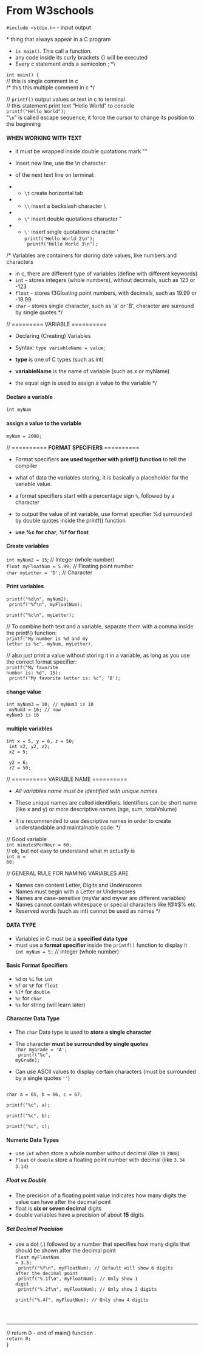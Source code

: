 # From W3schools

<code>#include <stdio.h></code> - input output

\* thing that always appear in a C program

-   <code>is main()</code>. This call a function.
-   any code inside its curly brackets {} will be executed
-   Every c statement ends a semicolon ; *\

<code>int main() {</code> <br>
// this is single comment in c <br>
/* this this multiple comment in c */

// <code>printf()</code> output values or text in c to terminal <br>
// this statement print text "Hello World" to console <br>
<code>printf("Hello World");</code> <br>
"<code>\n</code>" is called escape sequence, it force the cursor to change its position to the beginning

#### WHEN WORKING WITH TEXT
-   it must be wrapped inside double quotations mark ""
-   Insert new line, use the \n character


-   of the next text line on terminal:
-   -   <code>\t</code> create horizontal tab
-   -   <code>\\\\</code> insert a backslash character \
-   -   <code>\\"</code> insert double quotations character \"
-   -   <code>\\'</code> insert single quotations character \' <br>
        <code>printf("Hello World 2\n"); <br>
        printf("Hello World 3\n");
        </code>

/\* Variables are containers for storing date values, like numbers and characters

-   in c, there are different type of variables (define with different keywords)
-   <code>int</code> - stores integers (whole numbers), without decimals, such as 123 or -123
-   <code>float</code> - stores f3Gloating point numbers, with decimals, such as 19.99 or -19.99
-   <code>char</code> - stores single character, such as 'a' or 'B', character are surround by single quotes \*/

// ========= VARIABLE ========== <br>
-   Declaring (Creating) Variables <br>
-   Syntax: <code>type variableName = value</code>;

-   **type** is one of C types (such as int)
-   **variableName** is the name of variable (such as x or myName)
-   the equal sign is used to assign a value to the variable \*/

#### Declare a variable <br>
<code>int myNum</code>

#### assign a value to the variable <br>
<code>myNum = 2008;</code>

// ========== **FORMAT SPECIFIERS** ========== <br>
-   Format specifiers **are used together with printf() function** to tell the compiler

-   what of data the variables storing, It is basically a placeholder for the variable value.
-   a format specifiers start with a percentage sign <code>%</code>, followed by a character
-   to output the value of int variable, use format specifier %d surrounded by double quotes inside the printf() function
-   **use %c for char**, **%f for float**

#### Create variables <br>
<code>int myNum2 = 15</code>; // Integer (whole number) <br>
<code>float myFloatNum = 5.99;</code> // Floating point number <br>
<code>char myLetter = 'D';</code> // Character

#### Print variables <br>
<code>printf("%d\n", myNum2); <br>
printf("%f\n", myFloatNum); <br>
printf("%c\n", myLetter);
</code>

// To combine both text and a variable, separate them with a comma inside the printf() function:<br>
<code>printf("My number is %d and my letter is %c", myNum, myLetter);</code> <br>

// also just print a value without storing it in a variable, as long as you use the correct format specifier: <br>
<code>printf("My favorite number is: %d", 15); <br>
printf("My favorite letter is: %c", 'D');
</code>

#### change value <br>
<code>int myNum3 = 10; // myNum3 is 10 <br>
myNum3 = 16; // now myNum3 is 16 </code>

#### multiple variables
<code>int x = 5, y = 6, z = 50; <br>
int x2, y2, z2; <br>
x2 = 5; <br>
y2 = 6; <br>
z2 = 50;
</code>

// ========== VARIABLE NAME ========== <br>
-   *All variables name must be identified with unique names* <br>
-   These unique names are called identifiers. Identifiers can be short name (like x and y) or more descriptive names (age, sum, totalVolume)

-   It is recommended to use descriptive names in order to create understandable and maintainable code: \*/

// Good variable <br>
<code>int minutesPerHour = 60;</code> <br>
// ok, but not easy to understand what m actually is <br>
<code>int m = 60;</code>

// GENERAL RULE FOR NAMING VARIABLES ARE <br>
-   Names can content Letter, Digits and Underscores
-   Names must begin with a Letter or Underscores
-   Names are case-sensitive (myVar and myvar are different variables)
-   Names cannot contain whitespace or special characters like !@#$% etc
-   Reserved words (such as int) cannot be used as names \*/

#### DATA TYPE
-   Variables in C must be a **specified data type**
-   must use a **format specifier** inside the <code>printf()</code> function to display it <br>
`int myNum = 5;` // integer (whole number)

#### Basic Format Specifiers
-   `%d` or `%i` for `int`
-   `%f` or `%F` for `float`
-   `%lf` for `double`
-   `%c` for `char`
-   `%s` for string (will learn later)

#### Character Data Type
-   The `char` Data type is used to **store a single character** 
-   The character **must be surrounded by single quotes** <br>
<code>char myGrade = 'A'; <br>
printf("%c", myGrade); </code>

-   Can use ASCII values to display certain characters (must be surrounded by a single quotes `''`) <br>
<code>
char a = 65, b = 66, c = 67; <br>
printf("%c", a);<br>
printf("%c", b);<br>
printf("%c", c);
</code>

#### Numeric Data Types 
-   use `int` when store a whole number without decimal (like `10` `2008`)
-   `float` or `double` store a floating point number with decimal (like `3.34` `3.14`)

##### Float vs Double
-   The precision of a floating point value indicates how many digits the value can have after the decimal point
-   float is **six or seven decimal** digits
-   double variables have a precision of about **15** digits

##### Set Decimal Precision
-   use a dot (.) followed by a number that specifies how many digits that should be shown after the decimal point <br>
<code>float myFloatNum = 3.5;<br>
printf("%f\n", myFloatNum);   // Default will show 6 digits after the decimal point<br>
printf("%.1f\n", myFloatNum); // Only show 1 digit <br>
printf("%.2f\n", myFloatNum); // Only show 2 digits<br>
printf("%.4f", myFloatNum);   // Only show 4 digits 
</code>

<hr>
    // return 0 - end of main() function .<br>
    <code>return 0;</code> <br>
}

